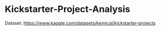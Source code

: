 # Kickstarter-Project-Analysis
Dataset: https://www.kaggle.com/datasets/kemical/kickstarter-projects
